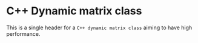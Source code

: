 # C++ Dynamic matrix class

This is a single header for a `C++ dynamic matrix class` aiming to have high performance.

